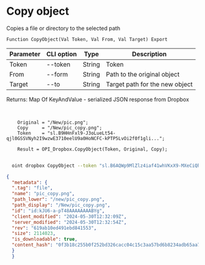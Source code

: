 ﻿---
sidebar_position: 8
---

# Copy object
 Copies a file or directory to the selected path



`Function CopyObject(Val Token, Val From, Val Target) Export`

  | Parameter | CLI option | Type | Description |
  |-|-|-|-|
  | Token | --token | String | Token |
  | From | --form | String | Path to the original object |
  | Target | --to | String | Target path for the new object |

  
  Returns:  Map Of KeyAndValue - serialized JSON response from Dropbox

<br/>




```bsl title="Code example"
    Original = "/New/pic.png";
    Copy     = "/New/pic_copy.png";
    Token    = "sl.B9HHnFxl9-J3oLueLt54-qjl0GSSVNyh2I9wzwE3710eelU9a0HoNCFC-kPTP5LvOi2f0f1gli...";

    Result = OPI_Dropbox.CopyObject(Token, Original, Copy);
```



```sh title="CLI command example"
    
  oint dropbox CopyObject --token "sl.B6AQWp9MlZlz4iaf41whVKxX9-MXeCiQhPRe4YIRxFmZ3zHsdjmOAatzgaWVhqmlIOvDD6WIUQ..." --form %form% --to %to%

```

```json title="Result"
{
  "metadata": {
  ".tag": "file",
  "name": "pic_copy.png",
  "path_lower": "/new/pic_copy.png",
  "path_display": "/New/pic_copy.png",
  "id": "id:kJU6-a-pT48AAAAAAAABYg",
  "client_modified": "2024-05-30T12:32:09Z",
  "server_modified": "2024-05-30T12:32:54Z",
  "rev": "619ab10ed491ebd841553",
  "size": 2114023,
  "is_downloadable": true,
  "content_hash": "0f3b18c255b0f252bd326cacc04c15c3aa57bd6b8234adb65aa7bb2987a65492"
  }
  }
```
